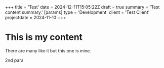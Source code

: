 +++
title = 'Test'
date = 2024-12-11T15:05:22Z
draft = true
summary = 'Test content summary.'
[params]
  type = 'Development'
  client = 'Test Client'
  projectdate = 2024-11-10
+++
# This is my content

There are many like it but this one is mine.

2nd para
